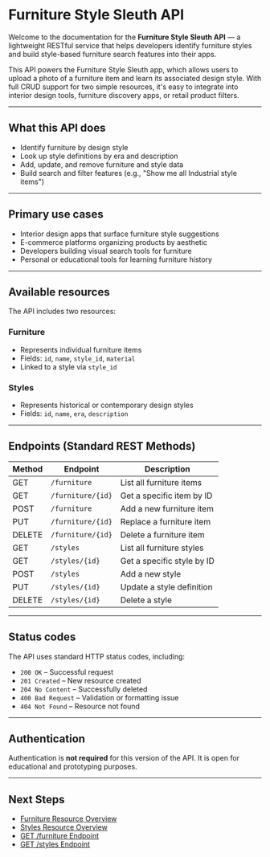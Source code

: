 # Furniture Style Sleuth API

Welcome to the documentation for the **Furniture Style Sleuth API** — a lightweight RESTful service that helps developers identify furniture styles and build style-based furniture search features into their apps.

This API powers the Furniture Style Sleuth app, which allows users to upload a photo of a furniture item and learn its associated design style. With full CRUD support for two simple resources, it's easy to integrate into interior design tools, furniture discovery apps, or retail product filters.

---

## What this API does

- Identify furniture by design style
- Look up style definitions by era and description
- Add, update, and remove furniture and style data
- Build search and filter features (e.g., "Show me all Industrial style items")

---

## Primary use cases

- Interior design apps that surface furniture style suggestions
- E-commerce platforms organizing products by aesthetic
- Developers building visual search tools for furniture
- Personal or educational tools for learning furniture history

---

## Available resources

The API includes two resources:

### Furniture
- Represents individual furniture items
- Fields: `id`, `name`, `style_id`, `material`
- Linked to a style via `style_id`

### Styles
- Represents historical or contemporary design styles
- Fields: `id`, `name`, `era`, `description`

---

## Endpoints (Standard REST Methods)

| Method | Endpoint                     | Description                        |
|--------|------------------------------|------------------------------------|
| GET    | `/furniture`                 | List all furniture items           |
| GET    | `/furniture/{id}`            | Get a specific item by ID          |
| POST   | `/furniture`                 | Add a new furniture item           |
| PUT    | `/furniture/{id}`            | Replace a furniture item           |
| DELETE | `/furniture/{id}`            | Delete a furniture item            |
| GET    | `/styles`                    | List all furniture styles          |
| GET    | `/styles/{id}`               | Get a specific style by ID         |
| POST   | `/styles`                    | Add a new style                    |
| PUT    | `/styles/{id}`               | Update a style definition          |
| DELETE | `/styles/{id}`               | Delete a style                     |

---

## Status codes

The API uses standard HTTP status codes, including:

- `200 OK` – Successful request
- `201 Created` – New resource created
- `204 No Content` – Successfully deleted
- `400 Bad Request` – Validation or formatting issue
- `404 Not Found` – Resource not found

---

## Authentication

Authentication is **not required** for this version of the API. It is open for educational and prototyping purposes.

---

## Next Steps

- [Furniture Resource Overview](./reference/furniture.md)
- [Styles Resource Overview](./reference/styles.md)
- [GET /furniture Endpoint](./reference/endpoints/get-furniture.md)
- [GET /styles Endpoint](./reference/endpoints/get-styles.md)
